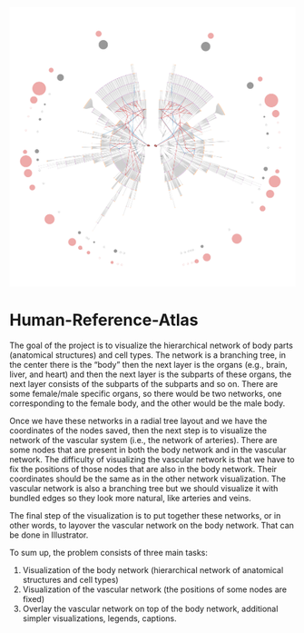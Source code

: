 ![butterfly](./butterfly_with_hearts.jpg)

# Human-Reference-Atlas

The goal of the project is to visualize the hierarchical network of body parts (anatomical structures) and cell types. The network is a branching tree, in the center there is the “body” then the next layer is the organs (e.g., brain, liver, and heart) and then the next layer is the subparts of these organs, the next layer consists of the subparts of the subparts and so on. There are some female/male specific organs, so there would be two networks, one corresponding to the female body, and the other would be the male body. 

Once we have these networks in a radial tree layout and we have the coordinates of the nodes saved, then the next step is to visualize the network of the vascular system (i.e., the network of arteries). There are some nodes that are present in both the body network and in the vascular network. The difficulty of visualizing the vascular network is that we have to fix the positions of those nodes that are also in the body network. Their coordinates should be the same as in the other network visualization. The vascular network is also a branching tree but we should visualize it with bundled edges so they look more natural, like arteries and veins. 

The final step of the visualization is to put together these networks, or in other words, to layover the vascular network on the body network. That can be done in Illustrator. 

To sum up, the problem consists of three main tasks: 
  1. Visualization of the body network (hierarchical network of anatomical structures and cell types)
  2. Visualization of the vascular network (the positions of some nodes are fixed)
  3. Overlay the vascular network on top of the body network, additional simpler visualizations, legends, captions.
